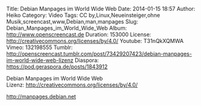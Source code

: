 Title: Debian Manpages im World Wide Web
Date: 2014-01-15 18:57
Author: Heiko
Category: Video
Tags: CC by,Linux,Neueinsteiger,ohne Musik,screencast,www,Debian,man,manpages
Slug: Debian_Manpages_im_World_Wide_Web
Album: http://www.openscreencast.de
Duration: 153000
License: http://creativecommons.org/licenses/by/4.0/
Youtube: T31nQkXQMWA
Vimeo: 132198555
Tumblr: http://openscreencast.tumblr.com/post/73429207423/debian-manpages-im-world-wide-web-lizenz
Diaspora: https://pod.geraspora.de/posts/1843912

Debian Manpages im World Wide Web  
Lizenz: <http://creativecommons.org/licenses/by/4.0/>  
  
<http://manpages.debian.net>

